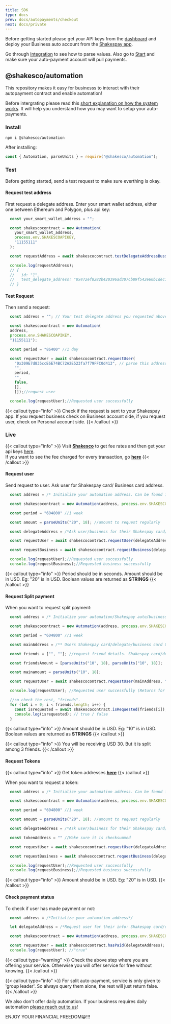 ```yaml
---
title: SDK
type: docs
prev: docs/autopayments/checkout
next: docs/private
---
```


Before getting started please get your API keys from the [dashboard](https://users.shakesco.com/login) and deploy your Business auto account from the [Shakespay app](https://apps.apple.com/us/app/shakespay-bitcoin-ethereum/id6478241603).

Go through [Integration](../../autopayments/integration#requesting-token) to see how to parse values. Also go to [Start](../../autopayments/start) and make sure your auto-payment account will pull payments.

## @shakesco/automation

This repository makes it easy for businesss to interact with their autopayment contract and enable automation!

Before intergrating please read this [short explanation on how the system works](../../autopayments/integration). It will help you understand how you may want to setup your auto-payments.

### Install

```shell {filename=cmd}
npm i @shakesco/automation
```

After installing:

```javascript {filename=index.js}
const { Automation, parseUnits } = require("@shakesco/automation");
```

### Test

Before getting started, send a test request to make sure everthing is okay.

#### Request test address

First request a delegate address. Enter your smart wallet address, either one between Ethereum and Polygon, plus api key:

```javascript {filename="index.js"}
  const your_smart_wallet_address = "";

  const shakescocontract = new Automation(
    your_smart_wallet_address, 
    process.env.SHAKESCOAPIKEY,
    "11155111"
  );

  const requestAddress = await shakescocontract.testDelegateAddressBuss(); //request test address

  console.log(requestAddress);
  // {
  //   id: "1",
  //   test_delegate_address: "0x472ef8282b420396ad307cb89f542e60b1dec1a1",
  // }
```

#### Test Request

Then send a request:

```javascript {filename="index.js"}
  const address = ""; // Your test delegate address you requested above

  const shakescocontract = new Automation(
  address,
  process.env.SHAKESCOAPIKEY, 
  "11155111");

  const period = "86400" //1 day

  const requestUser = await shakescocontract.requestUser(
    "0x309E7d835ccE6E74BC72A2E523fa7f79FFC0d413", // parse this address 
    "", 
    period, 
    "", 
    false, 
    [], 
    []);//request user

  console.log(requestUser);//Requested user successfully
```

{{< callout type="info" >}}
Check if the request is sent to your Shakespay app. If you request business check on Business account side, if you request user, check on Personal account side.
{{< /callout >}}

### Live

{{< callout type="info" >}}
Visit [__Shakesco__](https://shakesco.com/pricing "Shakesco") to get fee rates and then get your api keys [here](https://users.shakesco.com).  
If you want to see the fee charged for every transaction, go [__here__](../../autopayments/integration#fees "here")
{{< /callout >}}

#### Request user

Send request to user. Ask user for Shakespay card/ Business card address.

```javascript {filename=index.js}
  const address = /* Initialize your automation address. Can be found in your dashboard https://users.shakesco.com */

  const shakescocontract = new Automation(address, process.env.SHAKESCOAPIKEY, "1");

  const period = "604800" //1 week

  const amount = parseUnits("20", 18); //amount to request regularly

  const delegateAddress = /*Ask user/business for their Shakespay card/delegate/business card ONLY.*/;

  const requestUser = await shakescocontract.requestUser(delegateAddress, "", period, amount, false, [], []);//request user

  const requestBusiness = await shakescocontract.requestBusiness(delegateAddress,"", period, amount);//or request business

  console.log(requestUser);//Requested user successfully
  console.log(requestBusiness);//Requested business successfully
```

{{< callout type="info" >}}
Period should be in seconds. Amount should be in USD. Eg: "20" is in USD. Boolean values are returned as __STRINGS__
{{< /callout >}}

#### Request Split payment

When you want to request split payment:

```javascript {filename=index.js}
  const address = /* Initialize your automation/Shakespay auto/business auto address. Can be found in your dashboard https://users.shakesco.com */

  const shakescocontract = new Automation(address, process.env.SHAKESCOAPIKEY, "1");

  const period = "604800" //1 week

  const mainAddress = /** Users Shakespay card/delegate/business card ONLY.*/

  const friends = ["", ""]; //request friend details. Shakespay card/delegate/business card ONLY.

  const friendsAmount = [parseUnits("10", 18), parseUnits("10", 18)];

  const mainamount = parseUnits("10", 18);

  const requestUser = await shakescocontract.requestUser(mainAddress, "", period, mainamount, true, friends, friendsAmount);//request user

  console.log(requestUser); //Requested user successfully (Returns for mainAddress only)

  //so check the rest, "friends".
  for (let i = 0; i < friends.length; i++) {
    const isrequested = await shakescocontract.isRequested(friends[i]);
    console.log(isrequested); // true / false
  }
```

{{< callout type="info" >}}
Amount should be in USD. Eg: "10" is in USD. Boolean values are returned as __STRINGS__
{{< /callout >}}

{{< callout type="info" >}}
You will be receiving USD 30. But it is split among 3 friends.
{{< /callout >}}

#### Request Tokens

{{< callout type="info" >}}
Get token addresses [__here__](../../autopayments/integration#requesting-token)
{{< /callout >}}

When you want to request a token:

```javascript {filename=index.js}
  const address = /* Initialize your automation address. Can be found in your dashboard https://users.shakesco.com */

  const shakescocontract = new Automation(address, process.env.SHAKESCOAPIKEY, "137");

  const period = "604800" //1 week

  const amount = parseUnits("20", 18); //amount to request regularly

  const delegateAddress = /*Ask user/business for their Shakespay card/delegate/business card ONLY.*/

  const tokenAddress = "" //Make sure it is checksummed

  const requestUser = await shakescocontract.requestUser(delegateAddress, tokenAddress, period, amount, false, [], []);//request user

  const requestBusiness = await shakescocontract.requestBusiness(delegateAddress, tokenAddress, period, amount);//or request business

  console.log(requestUser);//Requested user successfully
  console.log(requestBusiness);//Requested business successfully
```

{{< callout type="info" >}}
Amount should be in USD. Eg: "20" is in USD.
{{< /callout >}}

#### Check payment status

To check if user has made payment or not:

```javascript {filename=index.js}
  const address = /*Initialize your automation address*/

  let delegateAddress = /*Request user for their info: Shakespay card/delegate/business card address ONLY*/

  const shakescocontract = new Automation(address, process.env.SHAKESCOAPIKEY, "137");

  const requestUser = await shakescocontract.hasPaid(delegateAddress);
  console.log(requestUser); //"true"

```

{{< callout type="warning" >}}
Check the above step where you are offering your service. Otherwise you will offer service for free without knowing.
{{< /callout >}}

{{< callout type="info" >}}
For split auto-payment, service is only given to 'group leader'. So always query them alone, the rest will just return false.
{{< /callout >}}

We also don't offer daily automation. If your business requires daily automation [please reach out to us](https://shakesco.com/contact "Shakesco")!

ENJOY YOUR FINANCIAL FREEDOM😁!!!
